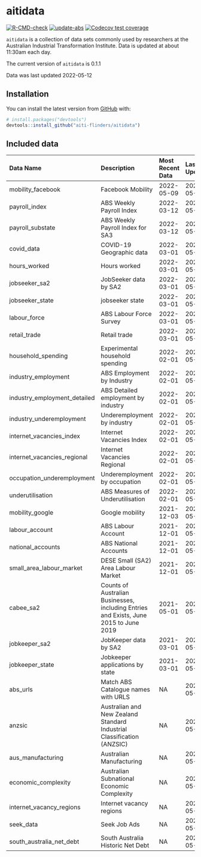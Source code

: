 
<!-- README.md is generated from README.Rmd. Please edit that file -->

# aitidata

<!-- badges: start -->

[![R-CMD-check](https://github.com/aiti-flinders/aitidata/actions/workflows/R-CMD-check.yaml/badge.svg?branch=data_prep)](https://github.com/aiti-flinders/aitidata/actions/workflows/R-CMD-check.yaml)
[![update-abs](https://github.com/aiti-flinders/aitidata/workflows/update-abs/badge.svg)](https://github.com/aiti-flinders/aitidata/actions)
[![Codecov test
coverage](https://codecov.io/gh/aiti-flinders/aitidata/branch/master/graph/badge.svg)](https://app.codecov.io/gh/aiti-flinders/aitidata?branch=master)
<!-- badges: end -->

`aitidata` is a collection of data sets commonly used by researchers at
the Australian Industrial Transformation Institute. Data is updated at
about 11:30am each day.

The current version of `aitidata` is 0.1.1

Data was last updated 2022-05-12

## Installation

You can install the latest version from [GitHub](https://github.com/)
with:

``` r
# install.packages("devtools")
devtools::install_github("aiti-flinders/aitidata")
```

## Included data

| Data Name                      | Description                                                                           | Most Recent Data | Last Updated |
| :----------------------------- | :------------------------------------------------------------------------------------ | :--------------- | :----------- |
| mobility\_facebook             | Facebook Mobility                                                                     | 2022-05-09       | 2022-05-12   |
| payroll\_index                 | ABS Weekly Payroll Index                                                              | 2022-03-12       | 2022-05-12   |
| payroll\_substate              | ABS Weekly Payroll Index for SA3                                                      | 2022-03-12       | 2022-05-12   |
| covid\_data                    | COVID-19 Geographic data                                                              | 2022-03-01       | 2022-05-12   |
| hours\_worked                  | Hours worked                                                                          | 2022-03-01       | 2022-05-12   |
| jobseeker\_sa2                 | JobSeeker data by SA2                                                                 | 2022-03-01       | 2022-05-12   |
| jobseeker\_state               | jobseeker state                                                                       | 2022-03-01       | 2022-05-12   |
| labour\_force                  | ABS Labour Force Survey                                                               | 2022-03-01       | 2022-05-12   |
| retail\_trade                  | Retail trade                                                                          | 2022-03-01       | 2022-05-12   |
| household\_spending            | Experimental household spending                                                       | 2022-02-01       | 2022-05-12   |
| industry\_employment           | ABS Employment by Industry                                                            | 2022-02-01       | 2022-05-12   |
| industry\_employment\_detailed | ABS Detailed employment by industry                                                   | 2022-02-01       | 2022-05-12   |
| industry\_underemployment      | Underemployment by industry                                                           | 2022-02-01       | 2022-05-12   |
| internet\_vacancies\_index     | Internet Vacancies Index                                                              | 2022-02-01       | 2022-05-12   |
| internet\_vacancies\_regional  | Internet Vacancies Regional                                                           | 2022-02-01       | 2022-05-12   |
| occupation\_underemployment    | Underemployment by occupation                                                         | 2022-02-01       | 2022-05-12   |
| underutilisation               | ABS Measures of Underutilisation                                                      | 2022-02-01       | 2022-05-12   |
| mobility\_google               | Google mobility                                                                       | 2021-12-03       | 2022-05-12   |
| labour\_account                | ABS Labour Account                                                                    | 2021-12-01       | 2022-05-12   |
| national\_accounts             | ABS National Accounts                                                                 | 2021-12-01       | 2022-05-12   |
| small\_area\_labour\_market    | DESE Small (SA2) Area Labour Market                                                   | 2021-12-01       | 2022-05-12   |
| cabee\_sa2                     | Counts of Australian Businesses, including Entries and Exists, June 2015 to June 2019 | 2021-05-01       | 2022-05-12   |
| jobkeeper\_sa2                 | JobKeeper data by SA2                                                                 | 2021-03-01       | 2022-05-12   |
| jobkeeper\_state               | Jobkeeper applications by state                                                       | 2021-03-01       | 2022-05-12   |
| abs\_urls                      | Match ABS Catalogue names with URLS                                                   | NA               | 2022-05-12   |
| anzsic                         | Australian and New Zealand Standard Industrial Classification (ANZSIC)                | NA               | 2022-05-12   |
| aus\_manufacturing             | Australian Manufacturing                                                              | NA               | 2022-05-12   |
| economic\_complexity           | Australian Subnational Economic Complexity                                            | NA               | 2022-05-12   |
| internet\_vacancy\_regions     | Internet vacancy regions                                                              | NA               | 2022-05-12   |
| seek\_data                     | Seek Job Ads                                                                          | NA               | 2022-05-12   |
| south\_australia\_net\_debt    | South Australia Historic Net Debt                                                     | NA               | 2022-05-12   |
